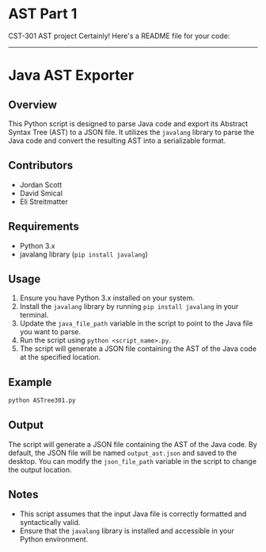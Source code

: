 # AST Part 1
 CST-301 AST project
Certainly! Here's a README file for your code:

---

# Java AST Exporter

## Overview
This Python script is designed to parse Java code and export its Abstract Syntax Tree (AST) to a JSON file. It utilizes the `javalang` library to parse the Java code and convert the resulting AST into a serializable format.

## Contributors
- Jordan Scott
- David Smical
- Eli Streitmatter

## Requirements
- Python 3.x
- javalang library (`pip install javalang`)

## Usage
1. Ensure you have Python 3.x installed on your system.
2. Install the `javalang` library by running `pip install javalang` in your terminal.
3. Update the `java_file_path` variable in the script to point to the Java file you want to parse.
4. Run the script using `python <script_name>.py`.
5. The script will generate a JSON file containing the AST of the Java code at the specified location.

## Example
```python
python ASTree301.py
```

## Output
The script will generate a JSON file containing the AST of the Java code. By default, the JSON file will be named `output_ast.json` and saved to the desktop. You can modify the `json_file_path` variable in the script to change the output location.

## Notes
- This script assumes that the input Java file is correctly formatted and syntactically valid.
- Ensure that the `javalang` library is installed and accessible in your Python environment.
